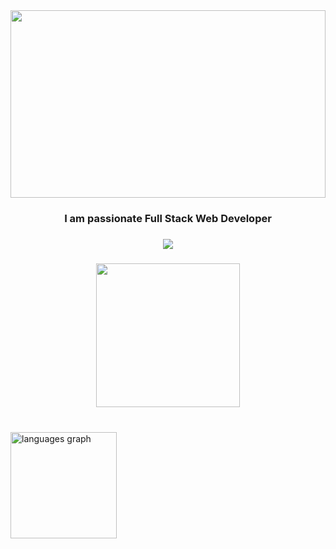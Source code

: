 <div align="center">
  <img height="300" width="100%" object-fit="cover" src="https://images.unsplash.com/photo-1488590528505-98d2b5aba04b?fm=jpg&q=60&w=3000&ixlib=rb-4.0.3&ixid=M3wxMjA3fDB8MHxzZWFyY2h8Mnx8Y29kaW5nfGVufDB8fDB8fHww"  />
</div>

###


###

<h3 align="center">I am passionate Full Stack Web Developer</h3>

###

<div align="center">
  <img src="https://visitor-badge.laobi.icu/badge?page_id=nikolai-dimitrov.nikolai-dimitrov&"  />
</div>

###

<div align="center">
  <img height="230" src="https://res.cloudinary.com/dltjy2gzz/image/upload/v1728494372/Github%20Profile%20Images/Screenshot_2024-10-09_at_20.17.41_p1x3wa.png"  />
</div>

###

<br clear="both">

<div align="left">
  <img src="https://github-readme-stats.vercel.app/api/top-langs?username=nikolai-dimitrov&locale=en&hide_title=false&layout=compact&card_width=320&langs_count=6&theme=dark&hide_border=true&order=2" height="170" alt="languages graph"  />
</div>

###
